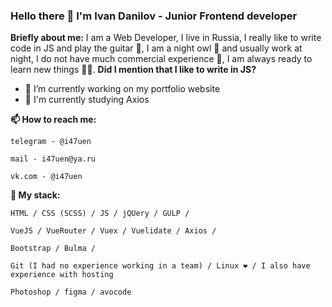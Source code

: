 ### Hello there 👋 I'm Ivan Danilov - Junior Frontend developer
**Briefly about me:** I am a Web Developer, I live in Russia, I really like to write code in JS and play the guitar 🎸, I am a night owl 🦉 and usually work at night, I do not have much commercial experience 💼, I am always ready to learn new things 🏃‍♂️. 
**Did I mention that I like to write in JS?**


- 🔭 I’m currently working on my portfolio website
- 🌱 I'm currently studying Axios

**📫 How to reach me:** 
```
telegram - @i47uen
```
```
mail - i47uen@ya.ru
```
```
vk.com - @i47uen
```

**👊 My stack:**
```
HTML / CSS (SCSS) / JS / jQUery / GULP /
```
```
VueJS / VueRouter / Vuex / Vuelidate / Axios / 
```
```
Bootstrap / Bulma /
```
```
Git (I had no experience working in a team) / Linux ❤️ / I also have experience with hosting
```
```
Photoshop / figma / avocode
```

